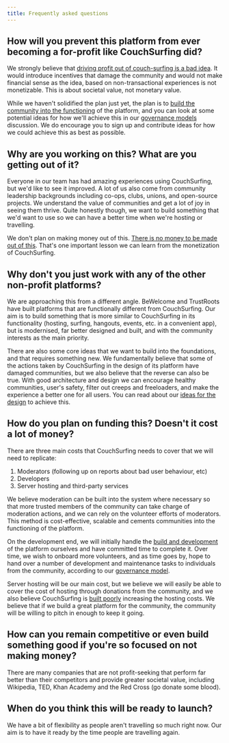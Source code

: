 ```yaml
---
title: Frequently asked questions
---
```


## How will you prevent this platform from ever becoming a for-profit like CouchSurfing did?

We strongly believe that [driving profit out of couch-surfing is a bad idea](/issues/profit-and-incentives). It would introduce incentives that damage the community and would not make financial sense as the idea, based on non-transactional experiences is not monetizable. This is about societal value, not monetary value.

While we haven't solidified the plan just yet, the plan is to [build the community into the functioning](/solutions/communities-and-trust) of the platform, and you can look at some potential ideas for how we'll achieve this in our [governance models](/governance) discussion. We do encourage you to sign up and contribute ideas for how we could achieve this as best as possible.


## Why are you working on this? What are you getting out of it?

Everyone in our team has had amazing experiences using CouchSurfing, but we'd like to see it improved. A lot of us also come from community leadership backgrounds including co-ops, clubs, unions, and open-source projects. We understand the value of communities and get a lot of joy in seeing them thrive. Quite honestly though, we want to build something that we'd want to use so we can have a better time when we're hosting or travelling.

We don't plan on making money out of this. [There is no money to be made out of this](/issues/profit-and-incentives). That's one important lesson we can learn from the monetization of CouchSurfing.


## Why don't you just work with any of the other non-profit platforms?

We are approaching this from a different angle. BeWelcome and TrustRoots have built platforms that are functionally different from CouchSurfing. Our aim is to build something that is more similar to CouchSurfing in its functionality (hosting, surfing, hangouts, events, etc. in a convenient app), but is modernised, far better designed and built, and with the community interests as the main priority.

There are also some core ideas that we want to build into the foundations, and that requires something new. We fundamentally believe that some of the actions taken by CouchSurfing in the design of its platform have damaged communities, but we also believe that the reverse can also be true. With good architecture and design we can encourage healthy communities, user's safety, filter out creeps and freeloaders, and make the experience a better one for all users. You can read about our [ideas for the design](/solutions/) to achieve this.


## How do you plan on funding this? Doesn't it cost a lot of money?

There are three main costs that CouchSurfing needs to cover that we will need to replicate:

1. Moderators (following up on reports about bad user behaviour, etc)
2. Developers
3. Server hosting and third-party services

We believe moderation can be built into the system where necessary so that more trusted members of the community can take charge of moderation actions, and we can rely on the volunteer efforts of moderators. This method is cost-effective, scalable and cements communities into the functioning of the platform.

On the development end, we will initially handle the [build and development](/solutions/the-build) of the platform ourselves and have committed time to complete it. Over time, we wish to onboard more volunteers, and as time goes by, hope to hand over a number of development and maintenance tasks to individuals from the community, according to our [governance model](/governance).

Server hosting will be our main cost, but we believe we will easily be able to cover the cost of hosting through donations from the community, and we also believe CouchSurfing is [built poorly](/issues/the-build) increasing the hosting costs. We believe that if we build a great platform for the community, the community will be willing to pitch in enough to keep it going.


## How can you remain competitive or even build something good if you're so focused on not making money?

There are many companies that are not profit-seeking that perform far better than their competitors and provide greater societal value, including Wikipedia, TED, Khan Academy and the Red Cross (go donate some blood).


## When do you think this will be ready to launch?

We have a bit of flexibility as people aren't travelling so much right now. Our aim is to have it ready by the time people are travelling again.
